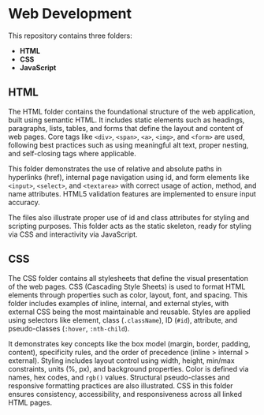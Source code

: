 # Web Development
This repository contains three folders:
  - **HTML**
  - **CSS**
  - **JavaScript**

## HTML
The HTML folder contains the foundational structure of the web application, built using semantic HTML. It includes static elements such as headings, paragraphs, lists, tables, and forms that define the layout and content of web pages. Core tags like `<div>`, `<span>`, `<a>`, `<img>`, and `<form>` are used, following best practices such as using meaningful alt text, proper nesting, and self-closing tags where applicable.

This folder demonstrates the use of relative and absolute paths in hyperlinks (href), internal page navigation using id, and form elements like `<input>`, `<select>`, and `<textarea>` with correct usage of action, method, and name attributes. HTML5 validation features are implemented to ensure input accuracy.

The files also illustrate proper use of id and class attributes for styling and scripting purposes. This folder acts as the static skeleton, ready for styling via CSS and interactivity via JavaScript.

## CSS
The CSS folder contains all stylesheets that define the visual presentation of the web pages. CSS (Cascading Style Sheets) is used to format HTML elements through properties such as color, layout, font, and spacing. This folder includes examples of inline, internal, and external styles, with external CSS being the most maintainable and reusable. Styles are applied using selectors like element, class (`.className`), ID (`#id`), attribute, and pseudo-classes (`:hover`, `:nth-child`).

It demonstrates key concepts like the box model (margin, border, padding, content), specificity rules, and the order of precedence (inline > internal > external). Styling includes layout control using width, height, min/max constraints, units (%, px), and background properties. Color is defined via names, hex codes, and `rgb()` values. Structural pseudo-classes and responsive formatting practices are also illustrated. CSS in this folder ensures consistency, accessibility, and responsiveness across all linked HTML pages.
